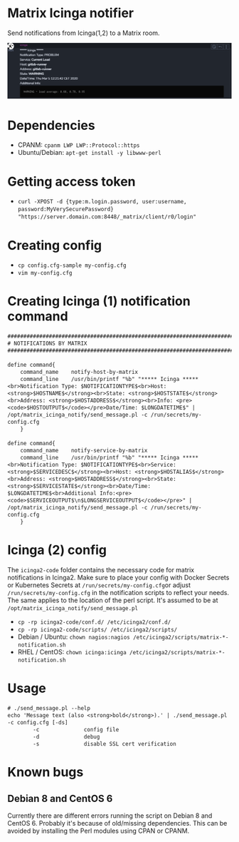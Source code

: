 # Matrix Icinga notifier

Send notifications from Icinga(1,2) to a Matrix room.

![Icinga1 notification](images/screenshot01.png)

# Dependencies

* CPANM: `cpanm LWP LWP::Protocol::https`
* Ubuntu/Debian: `apt-get install -y libwww-perl`

# Getting access token

* `curl -XPOST -d {type:m.login.password, user:username, password:MyVerySecurePassword} "https://server.domain.com:8448/_matrix/client/r0/login"`

# Creating config

* `cp config.cfg-sample my-config.cfg`
* `vim my-config.cfg`

# Creating Icinga (1) notification command

```
################################################################################
# NOTIFICATIONS BY MATRIX
################################################################################

define command{
	command_name	notify-host-by-matrix
	command_line	/usr/bin/printf "%b" "***** Icinga *****<br>Notification Type: $NOTIFICATIONTYPE$<br>Host: <strong>$HOSTNAME$</strong><br>State: <strong>$HOSTSTATE$</strong><br>Address: <strong>$HOSTADDRESS$</strong><br>Info: <pre><code>$HOSTOUTPUT$</code></pre>Date/Time: $LONGDATETIME$" | /opt/matrix_icinga_notify/send_message.pl -c /run/secrets/my-config.cfg
	}

define command{
	command_name	notify-service-by-matrix
	command_line	/usr/bin/printf "%b" "***** Icinga *****<br>Notification Type: $NOTIFICATIONTYPE$<br>Service: <strong>$SERVICEDESC$</strong><br>Host: <strong>$HOSTALIAS$</strong><br>Address: <strong>$HOSTADDRESS$</strong><br>State: <strong>$SERVICESTATE$</strong><br>Date/Time: $LONGDATETIME$<br>Additional Info:<pre><code>$SERVICEOUTPUT$\n$LONGSERVICEOUTPUT$</code></pre>" | /opt/matrix_icinga_notify/send_message.pl -c /run/secrets/my-config.cfg
	}
```

# Icinga (2) config
The `icinga2-code` folder contains the necessary code for matrix notifications in Icinga2. Make sure to place your config with Docker Secrets or Kubernetes Secrets at `/run/secrets/my-config.cfg`or adjust `/run/secrets/my-config.cfg` in the notification scripts to reflect your needs. The same applies to the location of the perl script. It's assumed to be at `/opt/matrix_icinga_notify/send_message.pl`

* `cp -rp icinga2-code/conf.d/ /etc/icinga2/conf.d/`
* `cp -rp icinga2-code/scripts/ /etc/icinga2/scripts/`
* Debian / Ubuntu: `chown nagios:nagios /etc/icinga2/scripts/matrix-*-notification.sh`
* RHEL / CentOS: `chown icinga:icinga /etc/icinga2/scripts/matrix-*-notification.sh`

# Usage

```
# ./send_message.pl --help
echo 'Message text (also <strong>bold</strong>).' | ./send_message.pl -c config.cfg [-ds]
        -c              config file
        -d              debug
        -s              disable SSL cert verification
```

# Known bugs

## Debian 8 and CentOS 6

Currently there are different errors running the script on Debian 8 and CentOS 6. Probably it's because of old/missing dependencies. This can be avoided by installing the Perl modules using CPAN or CPANM.
